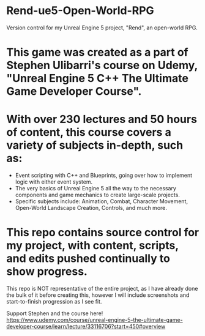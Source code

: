 # Rend-ue5-Open-World-RPG
Version control for my Unreal Engine 5 project, "Rend", an open-world RPG.

# This game was created as a part of Stephen Ulibarri's course on Udemy, "Unreal Engine 5 C++ The Ultimate Game Developer Course".
# With over 230 lectures and 50 hours of content, this course covers a variety of subjects in-depth, such as: 
- Event scripting with C++ and Blueprints, going over how to implement logic with either event system.
- The very basics of Unreal Engine 5 all the way to the necessary components and game mechanics to create large-scale projects.
- Specific subjects include: Animation, Combat, Character Movement, Open-World Landscape Creation, Controls, and much more.

# This repo contains source control for my project, with content, scripts, and edits pushed continually to show progress. 
 This repo is NOT representative of the entire project, as I have already done the bulk of it before creating this, however I will include screenshots and start-to-finish progression as I see fit.

 Support Stephen and the course here! https://www.udemy.com/course/unreal-engine-5-the-ultimate-game-developer-course/learn/lecture/33116706?start=450#overview
